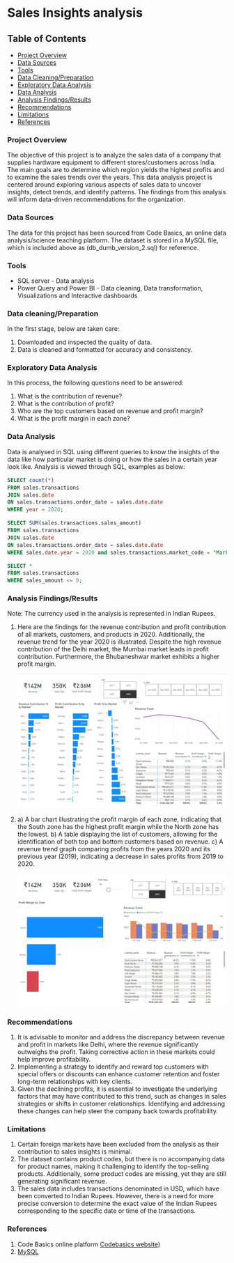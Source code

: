 # Sales Insights analysis

## Table of Contents

  - [Project Overview](#project-overview)
  - [Data Sources](#data-sources)
  - [Tools](#tools)
  - [Data Cleaning/Preparation](#data-cleaningpreparation)
  - [Exploratory Data Analysis](#exploratory-data-analysis)
  - [Data Analysis](#data-analysis)
  - [Analysis Findings/Results](#analysis-findingsresults)
  - [Recommendations](#recommendations)
  - [Limitations](#limitations)
  - [References](#references)

### Project Overview

The objective of this project is to analyze the sales data of a company that supplies hardware equipment to different stores/customers across India. The main goals are to determine which region yields the highest profits and to examine the sales trends over the years.
This data analysis project is centered around exploring various aspects of sales data to uncover insights, detect trends, and identify patterns. The findings from this analysis will inform data-driven recommendations for the organization.

### Data Sources

The data for this project has been sourced from Code Basics, an online data analysis/science teaching platform. The dataset is stored in a MySQL file, which is included above as (db_dumb_version_2.sql) for reference.

### Tools

- SQL server - Data analysis
- Power Query and Power BI - Data cleaning, Data transformation, Visualizations and Interactive dashboards

### Data cleaning/Preparation

In the first stage, below are taken care:
1. Downloaded and inspected the quality of data.
2. Data is cleaned and formatted for accuracy and consistency.

### Exploratory Data Analysis

In this process, the following questions need to be answered:

1. What is the contribution of revenue?
2. What is the contribution of profit?
3. Who are the top customers based on revenue and profit margin?
4. What is the profit margin in each zone?

### Data Analysis

Data is analysed in SQL using different queries to know the insights of the data like how particular market is doing or how the sales in a certain year look like.
Analysis is viewed through SQL, examples as below:

```sql
SELECT count(*)
FROM sales.transactions
JOIN sales.date
ON sales.transactions.order_date = sales.date.date
WHERE year = 2020;
```
```sql
SELECT SUM(sales.transactions.sales_amount)
FROM sales.transactions
JOIN sales.date
ON sales.transactions.order_date = sales.date.date
WHERE sales.date.year = 2020 and sales.transactions.market_code = "Mark001";
```
```sql
SELECT *
FROM sales.transactions
WHERE sales_amount <= 0;
```

### Analysis Findings/Results

Note: The currency used in the analysis is represented in Indian Rupees.

1. Here are the findings for the revenue contribution and profit contribution of all markets, customers, and products in 2020. Additionally, the revenue trend for the year 2020 is illustrated.
   Despite the high revenue contribution of the Delhi market, the Mumbai market leads in profit contribution. Furthermore, the Bhubaneshwar market exhibits a higher profit margin.


     <img src="Profit margin Insights.png" width="500" />


2. a) A bar chart illustrating the profit margin of each zone, indicating that the South zone has the highest profit margin while the North zone has the lowest.
   b) A table displaying the list of customers, allowing for the identification of both top and bottom customers based on revenue.
  c) A revenue trend graph comparing profits from the years 2020 and its previous year (2019), indicating a decrease in sales profits from 2019 to 2020.


   <img src="Performance Insights.png" width="500" />

### Recommendations

1. It is advisable to monitor and address the discrepancy between revenue and profit in markets like Delhi, where the revenue significantly outweighs the profit. Taking corrective action in these markets could help improve profitability.
2. Implementing a strategy to identify and reward top customers with special offers or discounts can enhance customer retention and foster long-term relationships with key clients.
3. Given the declining profits, it is essential to investigate the underlying factors that may have contributed to this trend, such as changes in sales strategies or shifts in customer relationships. Identifying and addressing these changes can help steer the company back towards profitability.

### Limitations

1. Certain foreign markets have been excluded from the analysis as their contribution to sales insights is minimal.
2. The dataset contains product codes, but there is no accompanying data for product names, making it challenging to identify the top-selling products. Additionally, some product codes are missing, yet they are still generating significant revenue.
3. The sales data includes transactions denominated in USD, which have been converted to Indian Rupees. However, there is a need for more precise conversion to determine the exact value of the Indian Rupees corresponding to the specific date or time of the transactions.

### References

1. Code Basics online platform [Codebasics website](https://codebasics.io/))
2. [MySQL](https://www.mysql.com/)

